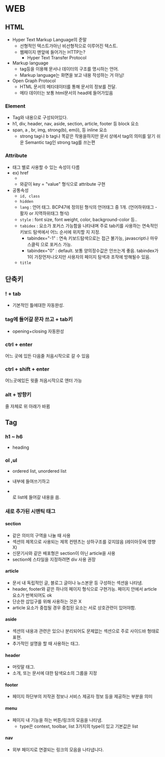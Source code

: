 # WEB

## HTML

- Hyper Text Markup Language의 준말
  - 선형적인 텍스트가아닌 비선형적으로 이루어진 텍스트.
  - 웹페이지 맨앞에 들어가는 HTTP는?
    - Hyper Text Transfer Protocol
- Markup language
  - tag등을 이용해 문서나 데이터의 구조를 명시하는 언어.
  - Markup language는 화면을 보고 내용 작성하는 거 아님!
- Open Graph Protocol
  - HTML 문서의 메타데이터를 통해 문서의 정보를 전달.
  - 메타 데이터는 보통 html문서의 head에 들어가있음



### Element

- Tag와 내용으로 구성되어있다.
- h1, div, header, nav, aside, section, article, footer 등 block 요소
- span, a , br, img, strong(b), em(i), 등 inline 요소
  - strong tag나 b tag나 똑같은 작용을하지만 문서 상에서 tag의 의미를 알기 쉬운 Semantic tag인 strong tag를 쓰는편



### Attribute

- 태그 별로 사용할 수 있는 속성이 다름
- ex) href
  - <a href="#"></a>
  - 와같이 key = "value" 형식으로 attribute 구현
- 공통속성
  - `id, class`
  - `hidden`
  - `lang` : 언어 태그. BCP47에 정의된 형식의 언어태그 중 1개. (언어하위태그 - 활자 or 지역하위태그 형식)
  - `style` : font size, font weight, color, background-color 등..
  - `tabidex` : 요소가 포커스 가능함을 나타내며 주로 tab키를 사용하는 연속적인 키보드 탐색에서 어느 순서에 위치할 지 지정.
    - tabindex="-1" : 연속 키보드탐색으로는 접근 불가능, javascript나 마우스클릭 으로 포커스 가능.
    - tabindex="0" : default. 보통 양의정수값은 안쓰는게 좋음. tabindex가 1이 가장먼저나오지만 사용자의 페이지 탐색과 조작에 방해될수 있음.
  - `title`





## 단축키

### ! + tab

- 기본적인 틀에대한 자동완성.



### tag에 들어갈 문자 쓰고 + tab키

- opening+closing 자동완성



### ctrl + enter

어느 곳에 있든 다음줄 처음시작으로 갈 수 있음



### ctrl + shift + enter

어느곳에있든 윗줄 처음시작으로 엔터 가능



### alt + 방향키

줄 자체로 위 아래가 바뀜



## Tag

### h1 ~ h6

- heading



### ol ,ul

- ordered list, unordered list

- 내부에 들여쓰기하고 <li> </li>로 list에 들어갈 내용을 씀.



### 새로 추가된 시맨틱 태그 

#### section

- 같은 의미의 구역을 나눌 때 사용
- 섹션의 제목으로 사용되는 제목 컨텐츠는 상하구조를 갖지않음 (레이아웃에 영향 X)
- 신문기사와 같은 배포형은 section이 아닌 article을 사용
- section에 스타일을 지정하려면 div 사용 권장



#### article

- 문서 내 독립적인 글, 블로그 글이나 뉴스본문 등 구성하는 섹션을 나타냄.
- header, footer와 같은 하나의 페이지 형식으로 구현가능. 페이지 안에서 article 요소가 반복되어도 ok
- 단순한 삽입구를 위해 사용하는 것은 X
- article 요소가 중첩될 경우 중첩된 요소는 서로 상호관련이 있어야함.



#### aside

- 섹션의 내용과 관련은 있으나 분리되어도 문제없는 섹션으로 주로 사이드바 형태로 표현.
- 추가적인 설명을 할 때 사용하는 태그.



#### header

- 머릿말 태그.
- 소개, 또는 문서에 대한 탐색요소의 그룹을 지정



#### footer

- 페이지 하단부의 저작권 정보나 서비스 제공자 정보 등을 제공하는 부분을 의미



#### menu

- 페이지 내 기능을 하는 버튼/링크의 모음을 나타냄.
  - type은 context, toolbar, list 3가지의 type이 있고 기본값은 list



#### nav

- 외부 페이지로 연결되는 링크의 모음을 나타냅니다.

